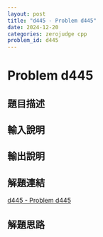 ```yaml
---
layout: post
title: "d445 - Problem d445"
date: 2024-12-20
categories: zerojudge cpp
problem_id: d445
---
```


# Problem d445

## 題目描述



## 輸入說明



## 輸出說明



## 解題連結

[d445 - Problem d445](https://zerojudge.tw/ShowProblem?problemid=d445)

## 解題思路

